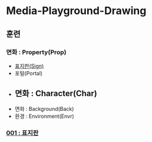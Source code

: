 # Media-Playground-Drawing

## 훈련

### 면화 : Property(Prop)
  - [표지판(Sign)](initial/README.md)
  - 포털(Portal)
- 면화 : Character(Char)
  - 
- 면화 : Background(Back)
- 환경 : Environment(Envr)

### [001 : 표지판](initial/001/README.md)
